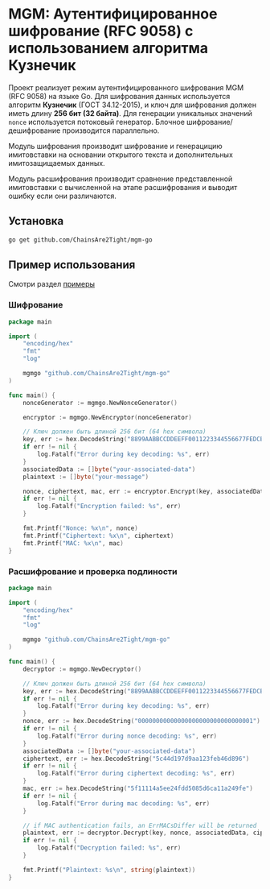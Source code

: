 # MGM: Аутентифицированное шифрование (RFC 9058) с использованием алгоритма Кузнечик

Проект реализует режим аутентифицированного шифрования MGM (RFC 9058) на языке Go. Для шифрования данных используется алгоритм **Кузнечик** (ГОСТ 34.12-2015), и ключ для шифрования должен иметь длину **256 бит (32 байта)**. Для генерации уникальных значений `nonce` используется потоковый генератор. Блочное шифрование/дешифрование производится параллельно.

Модуль шифрования производит шифрование и генерацицию имитовставки на основании открытого текста и дополнительных имитозащищаемых данных.

Модуль расшифрования производит сравнение представленной имитовставки с вычисленной на этапе расшифрования и выводит ошибку если они различаются.

## Установка

```bash
go get github.com/ChainsAre2Tight/mgm-go
```

## Пример использования

Смотри раздел [примеры](https://github.com/ChainsAre2Tight/mgm-go/tree/master/examples)

### Шифрование

```GO
package main

import (
	"encoding/hex"
	"fmt"
	"log"

	mgmgo "github.com/ChainsAre2Tight/mgm-go"
)

func main() {
	nonceGenerator := mgmgo.NewNonceGenerator()

	encryptor := mgmgo.NewEncryptor(nonceGenerator)

	// Ключ должен быть длиной 256 бит (64 hex символа)
	key, err := hex.DecodeString("8899AABBCCDDEEFF0011223344556677FEDCBA98765432100123456789ABCDEF")
	if err != nil {
		log.Fatalf("Error during key decoding: %s", err)
	}
	associatedData := []byte("your-associated-data")
	plaintext := []byte("your-message")

	nonce, ciphertext, mac, err := encryptor.Encrypt(key, associatedData, plaintext)
	if err != nil {
		log.Fatalf("Encryption failed: %s", err)
	}

	fmt.Printf("Nonce: %x\n", nonce)
	fmt.Printf("Ciphertext: %x\n", ciphertext)
	fmt.Printf("MAC: %x\n", mac)
}
```

### Расшифрование и проверка подлиности

```Go
package main

import (
	"encoding/hex"
	"fmt"
	"log"

	mgmgo "github.com/ChainsAre2Tight/mgm-go"
)

func main() {
	decryptor := mgmgo.NewDecryptor()

	// Ключ должен быть длиной 256 бит (64 hex символа)
	key, err := hex.DecodeString("8899AABBCCDDEEFF0011223344556677FEDCBA98765432100123456789ABCDEF")
	if err != nil {
		log.Fatalf("Error during key decoding: %s", err)
	}
	nonce, err := hex.DecodeString("00000000000000000000000000000001")
	if err != nil {
		log.Fatalf("Error during nonce decoding: %s", err)
	}
	associatedData := []byte("your-associated-data")
	ciphertext, err := hex.DecodeString("5c44d197d9aa123feb46d896")
	if err != nil {
		log.Fatalf("Error during ciphertext decoding: %s", err)
	}
	mac, err := hex.DecodeString("5f11114a5ee24fdd5085d6ca11a249fe")
	if err != nil {
		log.Fatalf("Error during mac decoding: %s", err)
	}

	// if MAC authentication fails, an ErrMACsDiffer will be returned
	plaintext, err := decryptor.Decrypt(key, nonce, associatedData, ciphertext, mac)
	if err != nil {
		log.Fatalf("Decryption failed: %s", err)
	}

	fmt.Printf("Plaintext: %s\n", string(plaintext))
}
```